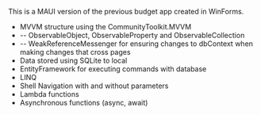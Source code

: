 This is a MAUI version of the previous budget app created in WinForms.
- MVVM structure using the CommunityToolkit.MVVM
- -- ObservableObject, ObservableProperty and ObservableCollection
- -- WeakReferenceMessenger for ensuring changes to dbContext when making changes that cross pages
- Data stored using SQLite to local
- EntityFramework for executing commands with database
- LINQ
- Shell Navigation with and without parameters
- Lambda functions
- Asynchronous functions (async, await)
